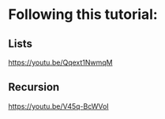 # Following this tutorial:

## Lists
https://youtu.be/Qqext1NwmqM

## Recursion
https://youtu.be/V45q-BcWVoI 

